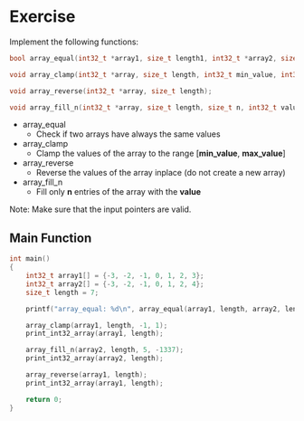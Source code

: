# Exercise

Implement the following functions:

```cpp
bool array_equal(int32_t *array1, size_t length1, int32_t *array2, size_t length2);

void array_clamp(int32_t *array, size_t length, int32_t min_value, int32_t max_value);

void array_reverse(int32_t *array, size_t length);

void array_fill_n(int32_t *array, size_t length, size_t n, int32_t value);
```

- array_equal
  - Check if two arrays have always the same values
- array_clamp
  - Clamp the values of the array to the range [**min_value**, **max_value**]
- array_reverse
  - Reverse the values of the array inplace (do not create a new array)
- array_fill_n
  - Fill only **n** entries of the array with the **value**

Note: Make sure that the input pointers are valid.

## Main Function

```cpp
int main()
{
    int32_t array1[] = {-3, -2, -1, 0, 1, 2, 3};
    int32_t array2[] = {-3, -2, -1, 0, 1, 2, 4};
    size_t length = 7;

    printf("array_equal: %d\n", array_equal(array1, length, array2, length));

    array_clamp(array1, length, -1, 1);
    print_int32_array(array1, length);

    array_fill_n(array2, length, 5, -1337);
    print_int32_array(array2, length);

    array_reverse(array1, length);
    print_int32_array(array1, length);

    return 0;
}
```

